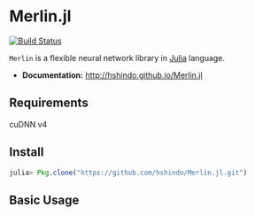 # Merlin.jl

[![Build Status](https://travis-ci.org/hshindo/Merlin.jl.svg?branch=master)](https://travis-ci.org/hshindo/Merlin.jl)

`Merlin` is a flexible neural network library in [Julia](http://julialang.org) language.

- **Documentation:** <http://hshindo.github.io/Merlin.jl>

## Requirements
cuDNN v4

## Install
```julia
julia> Pkg.clone("https://github.com/hshindo/Merlin.jl.git")
```

## Basic Usage
```julia
```
